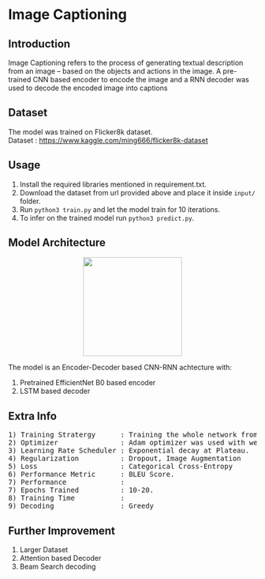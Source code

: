 # Image Captioning 

## Introduction 

Image Captioning refers to the process of generating textual description from an image – based on the objects and actions in the image. A pre-trained CNN based encoder to encode the image and a RNN decoder was used to decode the encoded image into captions

## Dataset 

The model was trained on Flicker8k dataset.</br>
Dataset : https://www.kaggle.com/ming666/flicker8k-dataset


## Usage

1) Install the required libraries mentioned in requirement.txt.
2) Download the dataset from url provided above and place it inside ``` input/ ``` folder.
3) Run ```python3 train.py``` and let the model train for 10 iterations.
4) To infer on the trained model run ```python3 predict.py```.

## Model Architecture 

<p align="center">
  <img src="https://kharshit.github.io/img/image_captioner_structure.png" height="200"/>
</p>

The model is an Encoder-Decoder based CNN-RNN achtecture with:
1) Pretrained EfficientNet B0 based encoder
2) LSTM based decoder 

## Extra Info
<pre>
1) Training Stratergy      : Training the whole network from scratch.
2) Optimizer               : Adam optimizer was used with weight decay.
3) Learning Rate Scheduler : Exponential decay at Plateau.
4) Regularization          : Dropout, Image Augmentation
5) Loss                    : Categorical Cross-Entropy 
6) Performance Metric      : BLEU Score.
7) Performance             :
7) Epochs Trained          : 10-20.
8) Training Time           : 
9) Decoding                : Greedy
</pre>

## Further Improvement
1) Larger Dataset
2) Attention based Decoder 
3) Beam Search decoding

